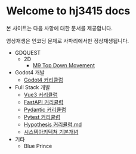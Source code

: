 # Welcome to hj3415 docs

본 사이트는 다음 사항에 대한 문서를 제공합니다.

영상재생은 인코딩 문제로 사파리에서만 정상재생됩니다.

- GDQUEST
    - 2D
        - [M9 Top Down Movement](GDQUEST/2D/M9_Top_Down_Movement/L1_Top_Down_Movement_Module_Overview.md)
- Godot4 개발
    - [Godot4 커리큘럼](Godot4_%EA%B0%9C%EB%B0%9C/%EC%BB%A4%EB%A6%AC%ED%81%98%EB%9F%BC.md)
- Full Stack 개발 
    - [Vue3 커리큘럼](Full-stack_%EA%B0%9C%EB%B0%9C/Frontend/L0_vue3_4%EC%A3%BC_%EC%BB%A4%EB%A6%AC%ED%81%98%EB%9F%BC.md)
    - [FastAPI 커리큘럼](Full-stack_%EA%B0%9C%EB%B0%9C/Backend/FastAPI/L0_FastAPI_%EC%BB%A4%EB%A6%AC%ED%81%98%EB%9F%BC.md)
    - [Pydantic 커리큘럼](Full-stack_%EA%B0%9C%EB%B0%9C/Backend/Pydantic/L0_pydantic_%EC%BB%A4%EB%A6%AC%ED%81%98%EB%9F%BC.md)
    - [Pytest 커리큘럼](Full-stack_%EA%B0%9C%EB%B0%9C/Backend/Pytest/L0_pytest_%EC%BB%A4%EB%A6%AC%ED%81%98%EB%9F%BC.md)
    - [Hypothesis 커리큘럼.md](Full-stack_%EA%B0%9C%EB%B0%9C/Backend/Hypothesis/L0_Hypothesis_%EC%BB%A4%EB%A6%AC%ED%81%98%EB%9F%BC.md)
    - [시스템아키텍쳐 기본개념](Full-stack_%EA%B0%9C%EB%B0%9C/System_Architecture/L0_%EA%B8%B0%EB%B3%B8%EA%B0%9C%EB%85%90.md)
- 기타
    - Blue Prince
